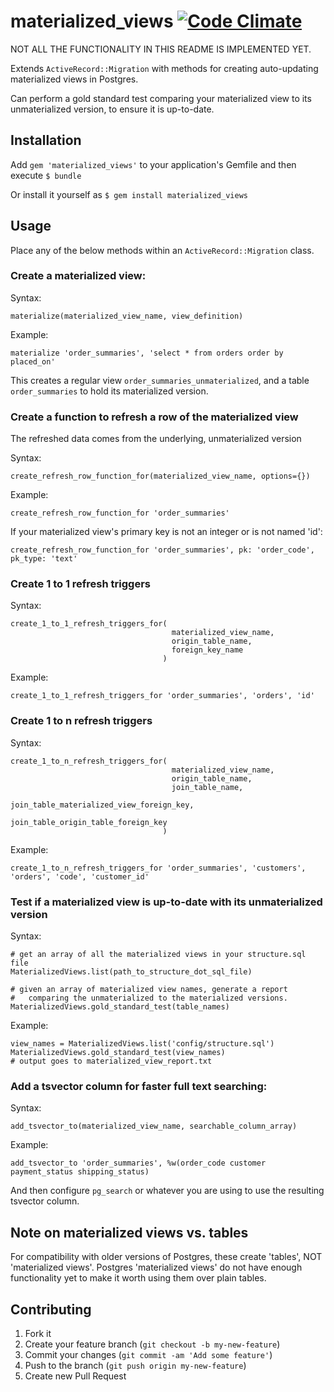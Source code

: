 # materialized_views [![Code Climate](https://codeclimate.com/github/bluerogue251/materialized_views.png)](https://codeclimate.com/github/bluerogue251/materialized_views)

NOT ALL THE FUNCTIONALITY IN THIS README IS IMPLEMENTED YET.

Extends `ActiveRecord::Migration` with methods for creating auto-updating materialized views in Postgres.

Can perform a gold standard test comparing your materialized view to its unmaterialized version, to ensure it is up-to-date.

## Installation

Add `gem 'materialized_views'` to your application's Gemfile and then execute `$ bundle`

Or install it yourself as `$ gem install materialized_views`

## Usage

Place any of the below methods within an `ActiveRecord::Migration` class.

### Create a materialized view:
Syntax:

    materialize(materialized_view_name, view_definition)

Example:

    materialize 'order_summaries', 'select * from orders order by placed_on'

This creates a regular view `order_summaries_unmaterialized`, and a table `order_summaries` to hold its materialized version.

### Create a function to refresh a row of the materialized view
The refreshed data comes from the underlying, unmaterialized version

Syntax:

    create_refresh_row_function_for(materialized_view_name, options={})

Example:

    create_refresh_row_function_for 'order_summaries'

If your materialized view's primary key is not an integer or is not named 'id':

    create_refresh_row_function_for 'order_summaries', pk: 'order_code', pk_type: 'text'

### Create 1 to 1 refresh triggers

Syntax:

    create_1_to_1_refresh_triggers_for(
                                        materialized_view_name,
                                        origin_table_name,
                                        foreign_key_name
                                      )

Example:

    create_1_to_1_refresh_triggers_for 'order_summaries', 'orders', 'id'

### Create 1 to n refresh triggers
Syntax:

    create_1_to_n_refresh_triggers_for(
                                        materialized_view_name,
                                        origin_table_name,
                                        join_table_name,
                                        join_table_materialized_view_foreign_key,
                                        join_table_origin_table_foreign_key
                                      )

Example:

    create_1_to_n_refresh_triggers_for 'order_summaries', 'customers', 'orders', 'code', 'customer_id'

### Test if a materialized view is up-to-date with its unmaterialized version
Syntax:

    # get an array of all the materialized views in your structure.sql file
    MaterializedViews.list(path_to_structure_dot_sql_file)

    # given an array of materialized view names, generate a report
    #   comparing the unmaterialized to the materialized versions.
    MaterializedViews.gold_standard_test(table_names)

Example:

    view_names = MaterializedViews.list('config/structure.sql')
    MaterializedViews.gold_standard_test(view_names)
    # output goes to materialized_view_report.txt

### Add a tsvector column for faster full text searching:

Syntax:

    add_tsvector_to(materialized_view_name, searchable_column_array)

Example:

    add_tsvector_to 'order_summaries', %w(order_code customer payment_status shipping_status)

And then configure `pg_search` or whatever you are using to use the resulting tsvector column.


## Note on materialized views vs. tables

For compatibility with older versions of Postgres, these create 'tables', NOT 'materialized views'. Postgres 'materialized views' do not have enough functionality yet to make it worth using them over plain tables.

## Contributing

1. Fork it
2. Create your feature branch (`git checkout -b my-new-feature`)
3. Commit your changes (`git commit -am 'Add some feature'`)
4. Push to the branch (`git push origin my-new-feature`)
5. Create new Pull Request
